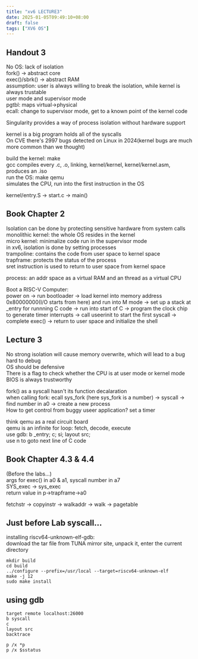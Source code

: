 ```yaml
---
title: "xv6 LECTURE3"
date: 2025-01-05T09:49:10+08:00
draft: false
tags: ["XV6 OS"]
---
```


## Handout 3
No OS: lack of isolation  
fork() -> abstract core  
exec()/sbrk() -> abstract RAM  
assumption: user is always willing to break the isolation, while kernel is always trustable  
user mode and supervisor mode  
pgtbl: maps virtual->physical  
ecall: change to supervisor mode, get to a known point of the kernel code  

Singularity provides a way of process isolation without hardware support  

kernel is a big program holds all of the syscalls  
On CVE there's 2997 bugs detected on Linux in 2024(kernel bugs are much more common than we thought)  

build the kernel: make  
gcc compiles every .c, .o, linking, kernel/kernel, kernel/kernel.asm, produces an .iso  
run the OS: make qemu  
simulates the CPU, run into the first instruction in the OS  

kernel/entry.S -> start.c -> main()  

## Book Chapter 2
Isolation can be done by protecting sensitive hardware from system calls  
monolithic kernel: the whole OS resides in the kernel  
micro kernel: minimalize code run in the supervisor mode  
in xv6, isolation is done by setting processes  
trampoline: contains the code from user space to kernel space  
trapframe: protects the status of the process  
sret instruction is used to return to user space from kernel space  

process: an addr space as a virtual RAM and an thread as a virtual CPU  

Boot a RISC-V Computer:  
power on -> run bootloader -> load kernel into memory address 0x80000000(I/O starts from here) and run into M mode -> set up a stack at _entry for runnning C code -> run into start of C -> program the clock chip to generate timer interrupts -> call useerinit to start the first syscall -> complete exec() -> return to user space and initialize the shell  

## Lecture 3
No strong isolation will cause memory overwrite, which will lead to a bug hard to debug  
OS should be defensive  
There is a flag to check whether the CPU is at user mode or kernel mode  
BIOS is always trustworthy  

fork() as a syscall hasn't its function decalaration  
when calling fork: ecall sys_fork (here sys_fork is a number) -> syscall -> find number in a0 -> create a new process  
How to get control from buggy useer application? set a timer  

think qemu as a real circuit board  
qemu is an infinite for loop: fetch, decode, execute  
use gdb: b _entry; c; si; layout src;  
use n to goto next line of C code  

## Book Chapter 4.3 & 4.4
(Before the labs...)  
args for exec() in a0 & a1, syscall number in a7  
SYS_exec -> sys_exec  
return value in p->trapframe->a0  

fetchstr -> copyinstr -> walkaddr -> walk -> pagetable  

## Just before Lab syscall...

installing riscv64-unknown-elf-gdb:  
download the tar file from TUNA mirror site, unpack it, enter the current directory
```shell
mkdir build
cd build
../configure --prefix=/usr/local --target=riscv64-unknown-elf
make -j 12
sudo make install
```

## using gdb
```shell
target remote localhost:26000
b syscall
c
layout src
backtrace
```

```shell
p /x *p
p /x $sstatus
```